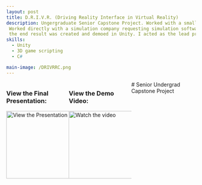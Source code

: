 ```yaml
---
layout: post
title: D.R.I.V.R. (Driving Reality Interface in Virtual Reality)
description: Ungergraduate Senior Capstone Project. Worked with a small team over the course of a 4 months to deliver a proof of concept software. 
 Worked directly with a simulation company requesting simulation software that would allow truck drivers to remotely operate fleets of vehicles.
 the end result was created and demoed in Unity. I acted as the lead programmer/scripter and as the project lead.
skills: 
  - Unity
  - 3D game scripting
  - C#

main-image: /DRIVRRC.png
---
```



<div >
    <div style="width: 33%; float: left">
        <h3>View the Final Presentation:</h3>
        <a href="https://docs.google.com/presentation/d/1_EsmamCCo5LLaXm3lc_WmKcbVw0uyfsPoHbO7NSVjRA/edit?slide=id.p1#slide=id.p1" target="_blank">
        <img src="/DRIVRRC.png" alt="View the Presentation" width="240" height="180" /> </a>
    </div>
</div>
<div >
    <div style="width: 33%; float: left">
        <h3>View the Demo Video:</h3>
        <a href="http://www.youtube.com/watch?feature=player_embedded&v=YUvCpCj5uOs" target="_blank">
        <img src="http://img.youtube.com/vi/YUvCpCj5uOs/mqdefault.jpg" alt="Watch the video" width="240" height="180" /> </a>
    </div>
</div>
# Senior Undergrad Capstone Project

